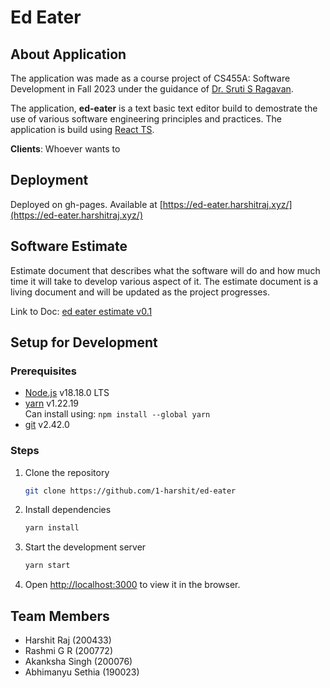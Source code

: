 # Ed Eater

## About Application

The application was made as a course project of CS455A: Software Development in Fall 2023 under the guidance of [Dr. Sruti S Ragavan](https://sruti-s-ragavan.com/).

The application, **ed-eater** is a text basic text editor build to demostrate the use of various software engineering principles and practices. The application is build using [React TS](https://reactjs.org/).

**Clients**: Whoever wants to

## Deployment

Deployed on gh-pages. Available at [https://ed-eater.harshitraj.xyz/](https://ed-eater.harshitraj.xyz/)

## Software Estimate

Estimate document that describes what the software will do and how much time it will take to develop various aspect of it. The estimate document is a living document and will be updated as the project progresses.

Link to Doc: [ed eater estimate v0.1](.github/estimate_v0.1.pdf)

## Setup for Development

### Prerequisites

- [Node.js](https://nodejs.org/en/) v18.18.0 LTS
- [yarn](https://yarnpkg.com/) v1.22.19  
  Can install using: `npm install --global yarn`
- [git](https://git-scm.com/) v2.42.0

### Steps

1. Clone the repository
   ```bash
   git clone https://github.com/1-harshit/ed-eater
   ```
2. Install dependencies
   ```bash
   yarn install
   ```
3. Start the development server
   ```bash
   yarn start
   ```
4. Open [http://localhost:3000](http://localhost:3000) to view it in the browser.

## Team Members

- Harshit Raj (200433)
- Rashmi G R (200772)
- Akanksha Singh (200076)
- Abhimanyu Sethia (190023)
